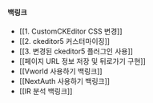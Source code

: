
#### 백링크

- [[1. CustomCKEditor CSS 변경]]
- [[2. ckeditor5 커스터마이징]]
- [[3. 변경된 ckeditor5 플러그인 사용]]
- [[페이지 URL 정보 저장 및 뒤로가기 구현]]
- [[Vworld 사용하기 백링크]]
- [[NextAuth 사용하기 백링크]]
- [[IR 분석 백링크]]
